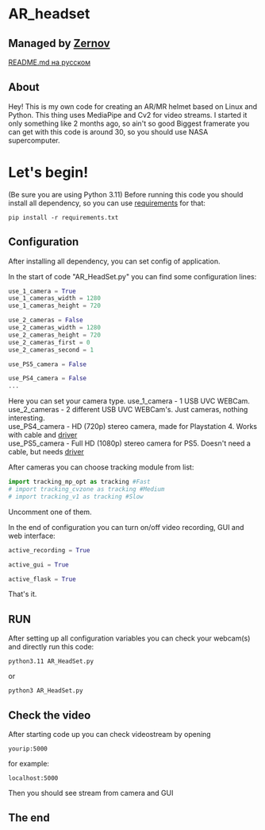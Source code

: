 # AR_headset
## Managed by [Zernov](https://www.youtube.com/@zernovtech)
[README.md на русском](./READMERUS.md)

## About
Hey! This is my own code for creating an AR/MR helmet based on Linux and Python. This thing uses MediaPipe and Cv2 for video streams.
I started it only something like 2 months ago, so ain't so good
Biggest framerate you can get with this code is around 30, so you should use NASA supercomputer.

# Let's begin!

(Be sure you are using Python 3.11)
Before running this code you should install all dependency, so you can use [requirements](requirements.txt) for that:

```console
pip install -r requirements.txt
```

## Configuration

After installing all dependency, you can set config of application.

In the start of code "AR_HeadSet.py" you can find some configuration lines:
```python
use_1_camera = True
use_1_cameras_width = 1280
use_1_cameras_height = 720

use_2_cameras = False
use_2_cameras_width = 1280
use_2_cameras_height = 720
use_2_cameras_first = 0
use_2_cameras_second = 1

use_PS5_camera = False

use_PS4_camera = False
...
```

Here you can set your camera type.
use_1_camera - 1 USB UVC WEBCam.\
use_2_cameras - 2 different USB UVC WEBCam's. Just cameras, nothing interesting.\
use_PS4_camera - HD (720p) stereo camera, made for Playstation 4. Works with cable and [driver](https://github.com/Hackinside/PS4-CAMERA-DRIVERS)\
use_PS5_camera - Full HD (1080p) stereo camera for PS5. Doesn't need a cable, but needs [driver](https://github.com/Hackinside/PS5_camera_files)

After cameras you can choose tracking module from list:
```python
import tracking_mp_opt as tracking #Fast
# import tracking_cvzone as tracking #Medium
# import tracking_v1 as tracking #Slow
```
Uncomment one of them.

In the end of configuration you can turn on/off video recording, GUI and web interface:
```python
active_recording = True

active_gui = True

active_flask = True
```
That's it. 

## RUN

After setting up all configuration variables you can check your webcam(s) and directly run this code:
```console
python3.11 AR_HeadSet.py
```
or
```console
python3 AR_HeadSet.py
```

## Check the video

After starting code up you can check videostream by opening 
```http
yourip:5000
```
for example:
```http
localhost:5000
```
Then you should see stream from camera and GUI
## The end 
